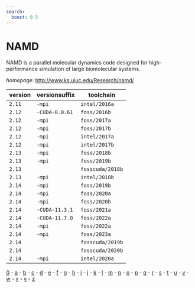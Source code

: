 ```yaml
---
search:
  boost: 0.5
---
```

# NAMD

NAMD is a parallel molecular dynamics code designed for high-performance simulation of  large biomolecular systems.

*homepage*: <http://www.ks.uiuc.edu/Research/namd/>

version | versionsuffix | toolchain
--------|---------------|----------
``2.11`` | ``-mpi`` | ``intel/2016a``
``2.12`` | ``-CUDA-8.0.61`` | ``foss/2016b``
``2.12`` | ``-mpi`` | ``foss/2017a``
``2.12`` | ``-mpi`` | ``foss/2017b``
``2.12`` | ``-mpi`` | ``intel/2017a``
``2.12`` | ``-mpi`` | ``intel/2017b``
``2.13`` | ``-mpi`` | ``foss/2018b``
``2.13`` | ``-mpi`` | ``foss/2019b``
``2.13`` |  | ``fosscuda/2018b``
``2.13`` | ``-mpi`` | ``intel/2018b``
``2.14`` | ``-mpi`` | ``foss/2019b``
``2.14`` | ``-mpi`` | ``foss/2020a``
``2.14`` | ``-mpi`` | ``foss/2020b``
``2.14`` | ``-CUDA-11.3.1`` | ``foss/2021a``
``2.14`` | ``-CUDA-11.7.0`` | ``foss/2022a``
``2.14`` | ``-mpi`` | ``foss/2022a``
``2.14`` | ``-mpi`` | ``foss/2023a``
``2.14`` |  | ``fosscuda/2019b``
``2.14`` |  | ``fosscuda/2020b``
``2.14`` | ``-mpi`` | ``intel/2020a``

[0](../0/index.md) - [a](../a/index.md) - [b](../b/index.md) - [c](../c/index.md) - [d](../d/index.md) - [e](../e/index.md) - [f](../f/index.md) - [g](../g/index.md) - [h](../h/index.md) - [i](../i/index.md) - [j](../j/index.md) - [k](../k/index.md) - [l](../l/index.md) - [m](../m/index.md) - [n](../n/index.md) - [o](../o/index.md) - [p](../p/index.md) - [q](../q/index.md) - [r](../r/index.md) - [s](../s/index.md) - [t](../t/index.md) - [u](../u/index.md) - [v](../v/index.md) - [w](../w/index.md) - [x](../x/index.md) - [y](../y/index.md) - [z](../z/index.md)

